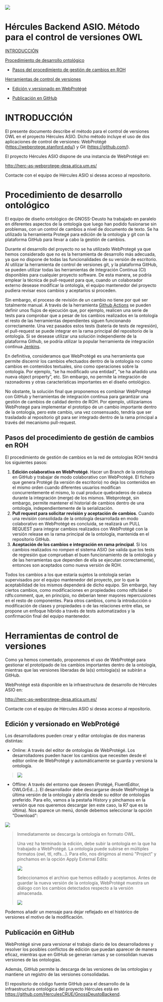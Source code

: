 ![](.//media/CabeceraDocumentosMD.png)

# Hércules Backend ASIO. Método para el control de versiones OWL 

[INTRODUCCIÓN](#introducción)

[Procedimiento de desarrollo ontológico](#procedimiento-de-desarrollo-ontológico)

-   [Pasos del procedimiento de gestión de cambios en ROH](pasos-del-procedimiento-de-gestión-de-cambios-en-roh)

[Herramientas de control de versiones](#herramientas-de-control-de-versiones)

-   [Edición y versionado en WebProtégé](#edición-y-versionado-en-webprotégé)

-   [Publicación en GitHub](#publicación-en-github)

INTRODUCCIÓN
============

El presente documento describe el método para el control de versiones
OWL en el proyecto Hércules ASIO. Dicho método incluye el uso de dos
aplicaciones de control de versiones: WebProtégé
(<https://webprotege.stanford.edu/>) y Git (<https://github.com/>).

El proyecto Hércules ASIO dispone de una instancia de WebProtégé en:

http://herc-as-webprotege-desa.atica.um.es/

Contacte con el equipo de Hércules ASIO si desea acceso al repositorio.

Procedimiento de desarrollo ontológico
======================================

El equipo de diseño ontológico de GNOSS-Deusto ha trabajado en paralelo 
en diferentes aspectos de la ontología que luego han podido fusionarse 
sin problemas, con un control de cambios a nivel de documento de texto. 
Se ha utilizado la herramienta Protegé para edición de la ontología y git
con la plataforma GitHub para llevar a cabo la gestión de cambios. 

Durante el desarrollo del proyecto no se ha utilizado WebProtegé ya que 
hemos considerado que no es la herramienta de desarrollo más adecuada, ya 
que no dispone de todas las funcionalidades de su versión de escritorio. 
Al utilizar la herramienta de control de versiones git, y la plataforma 
GitHub, se pueden utilizar todas las herramientas de Integración Continua (CI) 
disponibles para cualquier proyecto software. De esta manera, se podría 
emplear la técnica de pull-request para que, cuando un colaborador externo 
desease modificar la ontología, el equipo mantenedor del proyecto pudiera 
revisar esos cambios y aceptarlos si proceden.

Sin embargo, el proceso de revisión de un cambio no tiene por qué ser 
totalmente manual. A través de la herramienta [Github Actions](https://github.com/features/actions) se pueden 
definir unos flujos de ejecución que, por ejemplo, realicen una serie de
tests para comprobar que a pesar de los cambios realizados en la ontología
el resto de las herramientas dependientes siguen funcionando correctamente. 
Una vez pasados estos tests (batería de tests de regresión), el pull-request
se puede integrar en la rama principal del repositorio de la ontología. 
Si se desease utilizar una solución independiente de la plataforma Github, 
se podría utilizar la popular herramienta de integración continua [Jenkins](https://www.jenkins.io/).

En definitiva, consideramos que WebProtégé es una herramienta que permite
discernir los cambios efectuados dentro de la ontología no como cambios 
en contenidos textuales, sino como operaciones sobre la ontología. Por 
ejemplo, “se ha modificado una entidad”, “se ha añadido una nueva object
property”, etc. Sin embargo, no permite la integración de razonadores y 
otras características importantes en el diseño ontológico. 

No obstante, la solución final que proponemos es combinar WebProtegé con 
GitHub y herramientas de integración continua para garantizar una gestión
de cambios de calidad dentro de ROH. Por ejemplo, utilizaríamos WebProtegé
para implementar el prototipo de un cambio importante dentro de la ontología,
pero este cambio, una vez consensuado, tendría que ser trasladado al
repositorio git para ser integrado dentro de la rama principal a través del
mecanismo pull-request.

Pasos del procedimiento de gestión de cambios en ROH
----------------------------------------------------

El procedimiento de gestión de cambios en la red de ontologías ROH tendrá 
los siguientes pasos:

1.	**Edición colaborativa en WebProtégé**. Hacer un Branch de la ontología en GitHub y trabajar de modo colaborativo con WebProtégé. El fichero que genera Protégé (la versión de escritorio) no deja los contenidos en el mismo orden cuando diferentes usuarios modifican concurrentemente el mismo, lo cual produce quebraderos de cabeza durante la integración (merge) de los mismos. Webprotegé, sin embargo, permite mantener el historial de cambios dentro de una ontología, independientemente de la serialización. 
2.	**Pull request para solicitar revisión y aceptación de cambios**. Cuando una revisión consolidada de la ontología desarrollada en modo colaborativo en WebProtégé es concluida, se realizará un PULL REQUEST para integrar cambios realizados con WebProtégé con la versión release en la rama principal de la ontología, mantenida en el repositorio GitHub.  
3.	**Aceptación de los cambios e integración en rama principal**. Si los cambios realizados no *rompen* el sistema ASIO (se valida que los tests de regresión que comprueban el buen funcionamiento de la ontología y de las herramientas que dependen de ella se ejecutan correctamente), entonces son aceptados como nueva versión de ROH. 

Todos los cambios a los que estaría sujetos la ontología serían supervisados
por el equipo mantenedor del proyecto, por lo que la aceptabilidad de los 
mismos dependerá de dicho equipo. Sin embargo, hay ciertos cambios, como 
modificaciones en propiedades como rdfs:label o rdfs:comment, que, en principio,
no deberían tener mayores repercusiones en el resto de componentes. Para otros
cambios, como la introducción o modificación de clases y propiedades o de las
relaciones entre ellas, se propone un enfoque híbrido a través de tests 
automatizados y la confirmación final del equipo mantenedor.

Herramientas de control de versiones
====================================

Como ya hemos comentado, proponemos el uso de WebProtégé para gestionar
el prototipado de los cambios importantes dentro de la ontología, mientras
que las versiones liberadas de la(s) ontología(s) se subirán a GitHub.

WebProtégé está disponible en la infraestructura de desarrollo de
Hércules ASIO en:

http://herc-as-webprotege-desa.atica.um.es/

Contacte con el equipo de Hércules ASIO si desea acceso al repositorio.

Edición y versionado en WebProtégé
----------------------------------

Los desarrolladores pueden crear y editar ontologías de dos maneras
distintas:

-   Online: A través del editor de ontologías de WebProtégé. Los
    desarrolladores pueden hacer los cambios que necesiten desde el
    editor online de WebProtégé y automáticamente se guarda y versiona
    la ontología.

> ![](.//media/image2.png)

-   Offline: A través del entorno que deseen (Protégé, FluentEditor,
    OWLGrEd...). El desarrollador debe descargarse desde WebProtégé la
    última versión de la ontología y abrirla desde su editor de
    ontologías preferido. Para ello, vamos a la pestaña History y
    pinchamos en la versión que nos queremos descargar (en este caso, la
    R7 que es la última). Nos aparece un menú, donde debemos seleccionar
    la opción "Download":

![](.//media/image3.png)

> Inmediatamente se descarga la ontología en formato OWL.
>
> Una vez ha terminado la edición, debe subir la ontología en la que ha
> trabajado a WebProtégé. La ontología puede subirse en múltiples
> formatos (owl, ttl, rdfs...). Para ello, nos dirigimos al menú
> "Project" y pinchamos en la opción Apply External Edits:
>
> ![](.//media/image4.png)
>
> Seleccionamos el archivo que hemos editado y aceptamos. Antes de
> guardar la nueva versión de la ontología, WebProtégé muestra un
> diálogo con los cambios detectados respecto a la versión almacenada.
>
> ![](.//media/image5.png)

Podemos añadir un mensaje para dejar reflejado en el histórico de
versiones el motivo de la modificación.

Publicación en GitHub
---------------------

WebProtégé sirve para versionar el trabajo diario de los desarrolladores
y resolver los posibles conflictos de edición que puedan aparecer de
manera eficaz, mientras que en GitHub se generan ramas y se consolidan 
nuevas versiones de las ontologías. 

Además, GitHub permite la descarga de las versiones de las ontologías y 
mantiene un registro de las versiones consolidadas.

El repositorio de código fuente GitHub para el desarrollo de la 
infraestructura ontológica del proyecto Hércules está en
<https://github.com/HerculesCRUE/GnossDeustoBackend>.

